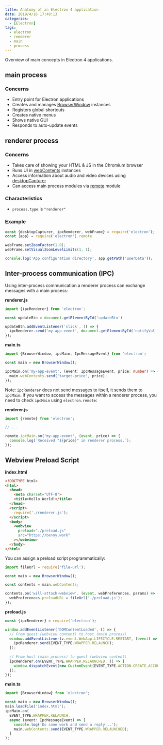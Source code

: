 ```yaml
---
title: Anatomy of an Electron 4 application
date: 2019/4/16 17:40:13
categories:
  - [Electron]
tags:
  - electron
  - renderer
  - main
  - process
---
```


Overview of main concepts in Electron 4 applications.

## main process

### Concerns

- Entry point for Electron applications
- Creates and manages [BrowserWindow](https://electronjs.org/docs/api/browser-window) instances
- Registers global shortcuts
- Creates native menus
- Shows native GUI
- Responds to auto-update events

## renderer process

### Concerns

- Takes care of showing your HTML & JS in the Chromium browser
- Runs UI in [webContents](https://electronjs.org/docs/api/web-contents) instances
- Access information about audio and video devices using [desktopCapturer](https://electronjs.org/docs/api/desktop-capturer)
- Can access main process modules via [remote](https://electronjs.org/docs/api/remote) module

### Characteristics

- `process.type` is `"renderer"`

### Example

```js
const {desktopCapturer, ipcRenderer, webFrame} = require('electron');
const {app} = require('electron').remote

webFrame.setZoomFactor(1.0);
webFrame.setVisualZoomLevelLimits(1, 1);

console.log('App configuration directory', app.getPath('userData'));
```

## Inter-process communication (IPC)

Using inter-process communication a renderer process can exchange messages with a main process:

**renderer.js**

```js
import {ipcRenderer} from 'electron';

const updateBtn = document.getElementById('updateBtn')

updateBtn.addEventListener('click', () => {
  ipcRenderer.send('my-app-event', document.getElementById('notifyVal').value);
});
```

**main.ts**

```ts
import {BrowserWindow, ipcMain, IpcMessageEvent} from 'electron';

const main = new BrowserWindow();

ipcMain.on('my-app-event', (event: IpcMessageEvent, price: number) => {
  main.webContents.send('target-price', price);
});
```

Note: `ipcRenderer` does not send messages to itself, it sends them to `ipcMain`. If you want to access the messages within a renderer process, you need to check `ipcMain` using `electron.remote`:

**renderer.js**

```js
import {remote} from 'electron';

// ...

remote.ipcMain.on('my-app-event', (event, price) => {
  console.log(`Received "${price}" in renderer process.`);
});
```

## Webview Preload Script

**index.html**


```html
<!DOCTYPE html>
<html>
  <head>
    <meta charset="UTF-8">
    <title>Hello World!</title>
  </head>
  <script>
    require('./renderer.js');
  </script>
  <body>
    <webview
      preload="./preload.js"
      src="https://benny.work"
    ></webview>
  </body>
</html>
```

You can assign a preload script programmatically:

```js
import fileUrl = require('file-url');

const main = new BrowserWindow();

const contents = main.webContents;

contents.on('will-attach-webview', (event, webPreferences, params) => {
  webPreferences.preloadURL = fileUrl('./preload.js');
});
```


**preload.js**

```js
const {ipcRenderer} = require('electron');

window.addEventListener('DOMContentLoaded', () => {
  // From guest (webview content) to host (main process)
  window.addEventListener(z.event.WebApp.LIFECYCLE.RESTART, (event) => {
    ipcRenderer.send(EVENT_TYPE.WRAPPER.RELAUNCH);
  });
  
  // From host (main process) to guest (webview content)
  ipcRenderer.on(EVENT_TYPE.WRAPPER.RELAUNCHED, () => {
    window.dispatchEvent(new CustomEvent(EVENT_TYPE.ACTION.CREATE_ACCOUNT));
  });
});
```

**main.ts**

```ts
import {BrowserWindow} from 'electron';

const main = new BrowserWindow();
main.loadFile('index.html');
ipcMain.on(
  EVENT_TYPE.WRAPPER.RELAUNCH,
  async (event: IpcMessageEvent) => {
    console.log('Do some work and send a reply...');
    main.webContents.send(EVENT_TYPE.WRAPPER.RELAUNCHED);
  }
);
```

